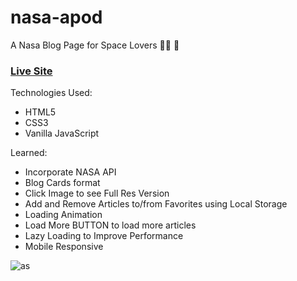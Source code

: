 # nasa-apod

A Nasa Blog Page for Space Lovers 👩‍🚀 🚀

### [Live Site](https://tonykimdev.github.io/nasa-apod/)

Technologies Used: 
+ HTML5 
+ CSS3
+ Vanilla JavaScript 


Learned: 
+ Incorporate NASA API 
+ Blog Cards format 
+ Click Image to see Full Res Version 
+ Add and Remove Articles to/from Favorites using Local Storage 
+ Loading Animation 
+ Load More BUTTON to load more articles 
+ Lazy Loading to Improve Performance 
+ Mobile Responsive 

![as](https://user-images.githubusercontent.com/68490255/137057792-6479703f-19c2-4c2f-baf2-a2ad782f6401.jpg)


